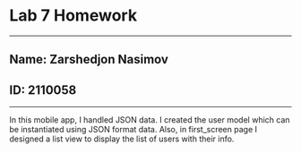 # Lab 7 Homework
---------------------------------------------------------
## **Name:** Zarshedjon Nasimov
## **ID:** 2110058
-----------------------------------------------------

In this mobile app, I handled JSON data. I created the user model which can be instantiated using JSON format data.
Also, in first_screen page I designed a list view to display the list of users with their info.

